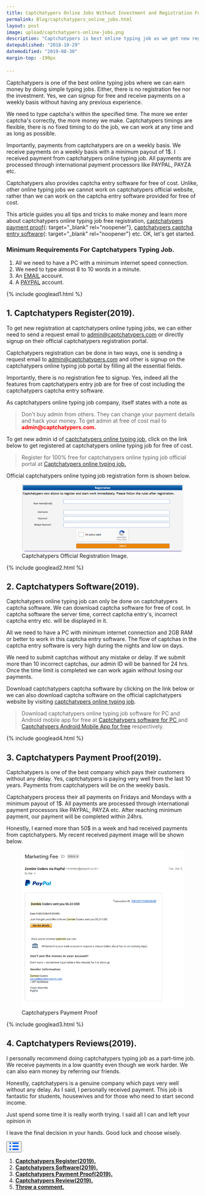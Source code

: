 ```yaml
---
title: Captchatypers Online Jobs Without Investment and Registration Fee.
permalink: Blog/captchatypers_online_jobs.html
layout: post
image: upload/captchatypers-online-jobs.png
description: "Captchatypers is best online typing job as we get new registration without investment and registration fee. Either we can work in the app or in the software downloaded for free & receive payments regularly. Many payment proofs and customer reviews make captchatypers is 100% legit and best online captcha typing job."
datepublished: "2018-10-29"
datemodified: "2019-08-30"
margin-top: -190px

---
```


Captchatypers is one of the best online typing jobs where we can earn money by doing simple typing jobs. Either, there is no registration fee nor the investment. Yes, we can signup for free and receive payments on a weekly basis without having any previous experience.

We need to type captcha's within the specified time. The more we enter captcha's correctly, the more money we make. Captchatypers timings are flexible, there is no fixed timing to do the job, we can work at any time and as long as possible.

Importantly, payments from captchatypers are on a weekly basis. We receive payments on a weekly basis with a minimum payout of 1$. I received payment from captchatypers online typing job. All payments are processed through international payment processors like PAYPAL, PAYZA etc.

Captchatypers also provides captcha entry software for free of cost. Unlike, other online typing jobs we cannot work on captchatypers official website, rather than we can work on the captcha entry software provided for free of cost.

This article guides you all tips and tricks to make money and learn more about captchatypers online typing job free registration, [captchatypers payment proof](https://www.alltechnotricks.com/Blog/captchatypers_online_jobs.html#captchatypers-payment-proof){: target="_blank" rel="noopener"}, [captchatypers captcha entry software](https://www.alltechnotricks.com/Blog/captchatypers_online_jobs.html#captchatypers-captcha-software){: target="_blank" rel="noopener"} etc. OK, let's get started.


<h3><strong>Minimum Requirements For Captchatypers Typing Job.</strong></h3>

<ol><li>All we need to have a PC with a minimum internet speed connection. </li>
<li>We need to type almost 8 to 10 words in a minute.</li>
<li> An <a href="https://en.wikipedia.org/wiki/Email" target="_blank" rel="noopener">EMAIL</a> account.</li>
<li>A <a href="https://en.wikipedia.org/wiki/PayPal" target="_blank" rel="noopener">PAYPAL</a> account. </li>
</ol>

{% include googlead1.html %}

<h2 id="captchatypers-new-registration"><strong>1. Captchatypers Register(2019).</strong></h2>

To get new registration at captchatypers online typing jobs, we can either need to send a request email to <span style="color: red;">admin@captchatypers.com</span> or directly signup on their official captchatypers registration portal.

Captchatypers registration can be done in two ways, one is sending a request email to admin@captchatypers.com and other is signup on the captchatypers online typing job portal by filling all the essential fields.

Importantly, there is no registration fee to signup. Yes, indeed all the features from captchatypers entry job are for free of cost including the captchatypers captcha entry software.

As captchatypers online typing job company, itself states with a note as

<blockquote>Don't buy admin from others. They can change your payment details and hack your money. To get admin at free of cost mail to <b style="color: red;">admin@captchatypers.com.</b></blockquote>

To get new admin id of <a href="http://worker.captchatypers.com/Forms/register.aspx?affcode=KA139752" target="_blank" rel="noopener">captchatypers online typing job</a>, click on the link below to get registered at captchatypers online typing job for free of cost.

<blockquote>Register for 100% free for captchatypers online typing job official portal at <a href="http://worker.captchatypers.com/Forms/register.aspx?affcode=KA120459" target="_blank" rel="noopener">Captchatypers online typing job.</a></blockquote>

Official captchatypers online typing job registration form is shown below.

<figure>
<img src="/uploads/captchatypers-registration-images.png" data-src="/uploads/captchatypers-registration-images.png" class="lazy" alt="captchatypers-registration-images" title="captchatypers-registration-images">
<figcaption>Captchatypers Official Registration Image.</figcaption>
</figure>

{% include googlead2.html %}

<h2 id="captchatypers-captcha-software"><strong>2. Captchatypers Software(2019).</strong></h2>

Captchatypers online typing job can only be done on captchatypers captcha software. We can download captcha software for free of cost. In captcha software the server time, correct captcha entry's, incorrect captcha entry etc. will be displayed in it.

All we need to have a PC with minimum internet connection and 2GB RAM or better to work in this captcha entry software. The flow of captchas in the captcha entry software is very high during the nights and low on days.

We need to submit captchas without any mistake or delay. If we submit more than 10 incorrect captchas, our admin ID will be banned for 24 hrs. Once the time limit is completed we can work again without losing our payments.

Download captchatypers captcha software by clicking on the link below or we can also download captcha software on the official captchatypers website by visiting <a href="http://worker.captchatypers.com/Forms/register.aspx?affcode=KA139752" target="_blank" rel="noopener">captchatypers online typing job</a>.


<blockquote>Download captchatypers online typing job software for PC and Android mobile app for free at <a href="http://worker.captchatypers.com/Forms/register.aspx?affcode=KA139752" target="_blank" rel="noopener">Captchatypers software for PC </a> and <a href="http://worker.captchatypers.com/Forms/register.aspx?affcode=KA139752" target="_blank" rel="noopener">Captchatypers Android Mobile App for free</a> respectively.</blockquote>

{% include googlead4.html %}

<h2 id="captchatypers-payment-proof"><strong>3. Captchatypers Payment Proof(2019).</strong></h2>

Captchatypers is one of the best company which pays their customers without any delay. Yes, captchatypers is paying very well from the last 10 years. Payments from captchatypers will be on the weekly basis.

Captchatypers process their all payments on Fridays and Mondays with a minimum payout of 1$. All payments are processed through international payment processors like PAYPAL, PAYZA etc. After reaching minimum payment, our payment will be completed within 24hrs.

Honestly, I earned more than 50$ in a week and had received payments from captchatypers. My recent received payment image will be shown below.

<figure>
<img src="/uploads/megatypers-payment-proof-2.png" data-src="/uploads/megatypers-payment-proof-2.png" class="lazy" alt="captchatypers-payment-proof" title="captchatypers-payment-proof">
<figcaption>Captchatypers Payment Proof</figcaption>
</figure>

{% include googlead3.html %}

<h2 id="captchatypers-review"><strong>4. Captchatypers Reviews(2019).</strong></h2>

I personally recommend doing captchatypers typing job as a part-time job. We receive payments in a low quantity even though we work harder. We can also earn money by referring our friends.

Honestly, captchatypers is a genuine company which pays very well without any delay. As I said, I personally received payment. This job is fantastic for students, housewives and for those who need to start second income.

Just spend some time it is really worth trying. I said all I can and left your opinion in

I leave the final decision in your hands. Good luck and choose wisely.


<div class="anim_container">
<button id="show">
<svg width="24" height="20" viewBox="0 0 24 20">
<path d="M3 0H1C0.4 0 0 0.4 0 1V3C0 3.6 0.4 4 1 4H3C3.6 4 4 3.6 4 3V1C4 0.4 3.6 0 3 0Z"
									fill="#0066FF" />
								<path d="M3 0H1C0.4 0 0 0.4 0 1V3C0 3.6 0.4 4 1 4H3C3.6 4 4 3.6 4 3V1C4 0.4 3.6 0 3 0Z"
									transform="translate(0 8)" fill="#0066FF" />
								<path d="M3 0H1C0.4 0 0 0.4 0 1V3C0 3.6 0.4 4 1 4H3C3.6 4 4 3.6 4 3V1C4 0.4 3.6 0 3 0Z"
									transform="translate(0 16)" fill="#0066FF" />
								<path
									d="M15 0H1C0.4 0 0 0.4 0 1V3C0 3.6 0.4 4 1 4H15C15.6 4 16 3.6 16 3V1C16 0.4 15.6 0 15 0Z"
									transform="translate(8)" fill="#0066FF" />
								<path
									d="M15 0H1C0.4 0 0 0.4 0 1V3C0 3.6 0.4 4 1 4H15C15.6 4 16 3.6 16 3V1C16 0.4 15.6 0 15 0Z"
									transform="translate(8 8)" fill="#0066FF" />
								<path
									d="M15 0H1C0.4 0 0 0.4 0 1V3C0 3.6 0.4 4 1 4H15C15.6 4 16 3.6 16 3V1C16 0.4 15.6 0 15 0Z"
									transform="translate(8 16)" fill="#0066FF" />
							</svg>
						</button>
<div id="links_container">
			<ol>
				<li><a href="#captchatypers-new-registration" class="test"><b>Captchatypers Register(2019).</b></a></li>
				<li><a href="#captchatypers-captcha-software" class="test"><b>Captchatypers Software(2019).</b></a></li>
				<li><a href="#captchatypers-payment-proof" class="test"><b>Captchatypers Payment Proof(2019).</b></a></li>
				<li><a href="#captchatypers-review" class="test"><b>Captchatypers Review(2019).</b></a></li>
				<li><a href="#disqus_thread" class="test"><b>Throw a comment.</b></a></li>
			</ol>
		</div>
</div>
